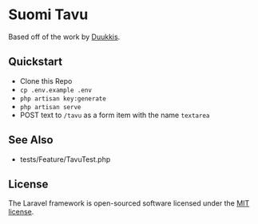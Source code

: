 
# Suomi Tavu

Based off of the work by [Duukkis](http://www.palomaki.info/apps/haiku/).

## Quickstart

- Clone this Repo
- `cp .env.example .env`
- `php artisan key:generate`
- `php artisan serve`
- POST text to `/tavu` as a form item with the name `textarea`

## See Also

- tests/Feature/TavuTest.php

## License

The Laravel framework is open-sourced software licensed under the [MIT license](https://opensource.org/licenses/MIT).
